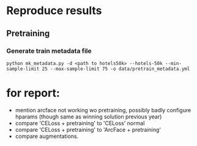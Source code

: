 # Reproduce results

## Pretraining
### Generate train metadata file
```
python mk_metadata.py -d <path to hotels50k> --hotels-50k --min-sample-limit 25 --max-sample-limit 75 -o data/pretrain_metadata.yml
```

<!-- ## Generate train metadata file -->
<!-- ```
python mk_metadata.py -d data/hotel-id-to-combat-human-trafficking-2022-fgvc9 -o data/train_metadata.yml
``` -->

# for report:
- mention arcface not working wo pretraining, possibly badly configure hparams (though same as winning solution previous year)
- compare 'CELoss + pretraining' to 'CELoss' normal
- compare 'CELoss + pretraining' to 'ArcFace + pretraining'
- compare augmentations.